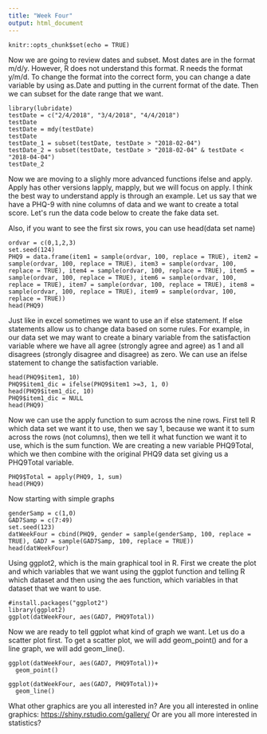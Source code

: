 ```yaml
---
title: "Week Four"
output: html_document
---
```


```{r setup, include=FALSE}
knitr::opts_chunk$set(echo = TRUE)
```
Now we are going to review dates and subset.  Most dates are in the format m/d/y.  However, R does not understand this format.  R needs the format y/m/d.  To change the format into the correct form, you can change a date variable by using as.Date and putting in the current format of the date.  Then we can subset for the date range that we want.
```{r}
library(lubridate)
testDate = c("2/4/2018", "3/4/2018", "4/4/2018")
testDate
testDate = mdy(testDate)
testDate
testDate_1 = subset(testDate, testDate > "2018-02-04")
testDate_2 = subset(testDate, testDate > "2018-02-04" & testDate < "2018-04-04")
testDate_2
```
Now we are moving to a slighly more advanced functions ifelse and apply.  Apply has other versions lapply, mapply, but we will focus on apply.  I think the best way to understand apply is through an example.  Let us say that we have a PHQ-9 with nine columns of data and we want to create a total score.  Let's run the data code below to create the fake data set.

Also, if you want to see the first six rows, you can use head(data set name)
```{r}
ordvar = c(0,1,2,3)
set.seed(124)
PHQ9 = data.frame(item1 = sample(ordvar, 100, replace = TRUE), item2 = sample(ordvar, 100, replace = TRUE), item3 = sample(ordvar, 100, replace = TRUE), item4 = sample(ordvar, 100, replace = TRUE), item5 = sample(ordvar, 100, replace = TRUE), item6 = sample(ordvar, 100, replace = TRUE), item7 = sample(ordvar, 100, replace = TRUE), item8 = sample(ordvar, 100, replace = TRUE), item9 = sample(ordvar, 100, replace = TRUE))
head(PHQ9)
```
Just like in excel sometimes we want to use an if else statement.  If else statements allow us to change data based on some rules.  For example, in our data set we may want to create a binary variable from the satisfaction variable where we have all agree (strongly agree and agree) as 1 and all disagrees (strongly disagree and disagree) as zero.  We can use an ifelse statement to change the satisfaction variable.  
```{r}
head(PHQ9$item1, 10)
PHQ9$item1_dic = ifelse(PHQ9$item1 >=3, 1, 0)
head(PHQ9$item1_dic, 10)
PHQ9$item1_dic = NULL
head(PHQ9)
```

Now we can use the apply function to sum across the nine rows.  First tell R which data set we want it to use, then we say 1, because we want it to sum across the rows (not columns), then we tell it what function we want it to use, which is the sum function.  We are creating a new variable PHQ9Total, which we then combine with the original PHQ9 data set giving us a PHQ9Total variable.
```{r}
PHQ9$Total = apply(PHQ9, 1, sum)
head(PHQ9)
```
Now starting with simple graphs
```{r}
genderSamp = c(1,0)
GAD7Samp = c(7:49)
set.seed(123)
datWeekFour = cbind(PHQ9, gender = sample(genderSamp, 100, replace = TRUE), GAD7 = sample(GAD7Samp, 100, replace = TRUE))
head(datWeekFour)
```
Using ggplot2, which is the main graphical tool in R.  First we create the plot and which variables that we want using the ggplot function and telling R which dataset and then using the aes function, which variables in that dataset that we want to use.
```{r}
#install.packages("ggplot2")
library(ggplot2)
ggplot(datWeekFour, aes(GAD7, PHQ9Total))
```
Now we are ready to tell ggplot what kind of graph we want.  Let us do a scatter plot first.  To get a scatter plot, we will add geom_point() and for a line graph, we will add geom_line().
```{r}
ggplot(datWeekFour, aes(GAD7, PHQ9Total))+
  geom_point()

ggplot(datWeekFour, aes(GAD7, PHQ9Total))+
  geom_line()
```
What other graphics are you all interested in?
Are you all interested in online graphics: https://shiny.rstudio.com/gallery/
Or are you all more interested in statistics?
